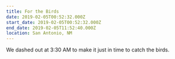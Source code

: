 ```yaml
---
title: For the Birds
date: 2019-02-05T00:52:32.000Z
start_date: 2019-02-05T00:52:32.000Z
end_date: 2019-02-05T11:52:40.000Z
location: San Antonio, NM
---
```


We dashed out at 3:30 AM to make it just in time to catch the birds.
